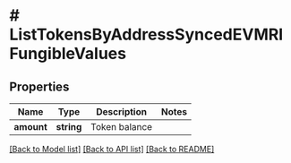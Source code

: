 # # ListTokensByAddressSyncedEVMRIFungibleValues

## Properties

Name | Type | Description | Notes
------------ | ------------- | ------------- | -------------
**amount** | **string** | Token balance |

[[Back to Model list]](../../README.md#models) [[Back to API list]](../../README.md#endpoints) [[Back to README]](../../README.md)
